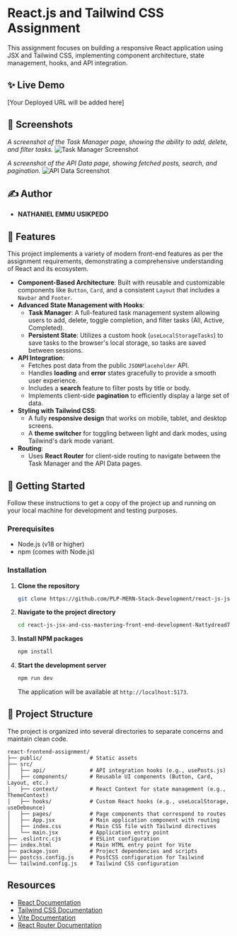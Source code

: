 # React.js and Tailwind CSS Assignment

This assignment focuses on building a responsive React application using JSX and Tailwind CSS, implementing component architecture, state management, hooks, and API integration.

## ✨ Live Demo

[Your Deployed URL will be added here]

## 📸 Screenshots

_A screenshot of the Task Manager page, showing the ability to add, delete, and filter tasks._
![Task Manager Screenshot](./screenshots/task-manager-page.png)

_A screenshot of the API Data page, showing fetched posts, search, and pagination._
![API Data Screenshot](./screenshots/API-Pagnation-Page.png)

## ✍️ Author

- **NATHANIEL EMMU USIKPEDO**

## 🌟 Features

This project implements a variety of modern front-end features as per the assignment requirements, demonstrating a comprehensive understanding of React and its ecosystem.

- **Component-Based Architecture**: Built with reusable and customizable components like `Button`, `Card`, and a consistent `Layout` that includes a `Navbar` and `Footer`.
- **Advanced State Management with Hooks**:
  - **Task Manager**: A full-featured task management system allowing users to add, delete, toggle completion, and filter tasks (All, Active, Completed).
  - **Persistent State**: Utilizes a custom hook (`useLocalStorageTasks`) to save tasks to the browser's local storage, so tasks are saved between sessions.
- **API Integration**:
  - Fetches post data from the public `JSONPlaceholder` API.
  - Handles **loading** and **error** states gracefully to provide a smooth user experience.
  - Includes a **search** feature to filter posts by title or body.
  - Implements client-side **pagination** to efficiently display a large set of data.
- **Styling with Tailwind CSS**:
  - A fully **responsive design** that works on mobile, tablet, and desktop screens.
  - A **theme switcher** for toggling between light and dark modes, using Tailwind's dark mode variant.
- **Routing**:
  - Uses **React Router** for client-side routing to navigate between the Task Manager and the API Data pages.

## 🚀 Getting Started

Follow these instructions to get a copy of the project up and running on your local machine for development and testing purposes.

### Prerequisites

- Node.js (v18 or higher)
- npm (comes with Node.js)

### Installation

1.  **Clone the repository**
    ```sh
    git clone https://github.com/PLP-MERN-Stack-Development/react-js-jsx-and-css-mastering-front-end-development-Nattydread777.git
    ```
2.  **Navigate to the project directory**
    ```sh
    cd react-js-jsx-and-css-mastering-front-end-development-Nattydread777
    ```
3.  **Install NPM packages**
    ```sh
    npm install
    ```
4.  **Start the development server**
    ```sh
    npm run dev
    ```
    The application will be available at `http://localhost:5173`.

## 📂 Project Structure

The project is organized into several directories to separate concerns and maintain clean code.

```
react-frontend-assignment/
├── public/               # Static assets
├── src/
│   ├── api/              # API integration hooks (e.g., usePosts.js)
│   ├── components/       # Reusable UI components (Button, Card, Layout, etc.)
│   ├── context/          # React Context for state management (e.g., ThemeContext)
│   ├── hooks/            # Custom React hooks (e.g., useLocalStorage, useDebounce)
│   ├── pages/            # Page components that correspond to routes
│   ├── App.jsx           # Main application component with routing
│   ├── index.css         # Main CSS file with Tailwind directives
│   └── main.jsx          # Application entry point
├── .eslintrc.cjs         # ESLint configuration
├── index.html            # Main HTML entry point for Vite
├── package.json          # Project dependencies and scripts
├── postcss.config.js     # PostCSS configuration for Tailwind
└── tailwind.config.js    # Tailwind CSS configuration
```

## Resources

- [React Documentation](https://react.dev/)
- [Tailwind CSS Documentation](https://tailwindcss.com/docs)
- [Vite Documentation](https://vitejs.dev/guide/)
- [React Router Documentation](https://reactrouter.com/)
